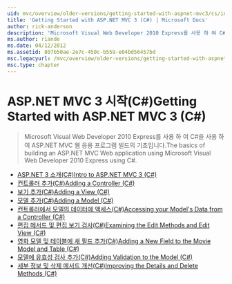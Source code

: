 ```yaml
---
uid: mvc/overview/older-versions/getting-started-with-aspnet-mvc3/cs/index
title: 'Getting Started with ASP.NET MVC 3 (C#) | Microsoft Docs'
author: rick-anderson
description: 'Microsoft Visual Web Developer 2010 Express를 사용 하 여 C#을 사용 하 여 ASP.NET MVC 웹 응용 프로그램 빌드의 기초입니다.'
ms.author: riande
ms.date: 04/12/2012
ms.assetid: 807b50ae-2e7c-450c-b559-e04bd56457bd
msc.legacyurl: /mvc/overview/older-versions/getting-started-with-aspnet-mvc3/cs
msc.type: chapter
---
```

<a name="getting-started-with-aspnet-mvc-3-c"></a><span data-ttu-id="0b775-103">ASP.NET MVC 3 시작(C#)</span><span class="sxs-lookup"><span data-stu-id="0b775-103">Getting Started with ASP.NET MVC 3 (C#)</span></span>
====================
> <span data-ttu-id="0b775-104">Microsoft Visual Web Developer 2010 Express를 사용 하 여 C#을 사용 하 여 ASP.NET MVC 웹 응용 프로그램 빌드의 기초입니다.</span><span class="sxs-lookup"><span data-stu-id="0b775-104">The basics of building an ASP.NET MVC Web application using Microsoft Visual Web Developer 2010 Express using C#.</span></span>


- [<span data-ttu-id="0b775-105">ASP.NET 3 소개(C#)</span><span class="sxs-lookup"><span data-stu-id="0b775-105">Intro to ASP.NET MVC 3 (C#)</span></span>](intro-to-aspnet-mvc-3.md)
- [<span data-ttu-id="0b775-106">컨트롤러 추가(C#)</span><span class="sxs-lookup"><span data-stu-id="0b775-106">Adding a Controller (C#)</span></span>](adding-a-controller.md)
- [<span data-ttu-id="0b775-107">보기 추가(C#)</span><span class="sxs-lookup"><span data-stu-id="0b775-107">Adding a View (C#)</span></span>](adding-a-view.md)
- [<span data-ttu-id="0b775-108">모델 추가(C#)</span><span class="sxs-lookup"><span data-stu-id="0b775-108">Adding a Model (C#)</span></span>](adding-a-model.md)
- [<span data-ttu-id="0b775-109">컨트롤러에서 모델의 데이터에 액세스(C#)</span><span class="sxs-lookup"><span data-stu-id="0b775-109">Accessing your Model's Data from a Controller (C#)</span></span>](accessing-your-models-data-from-a-controller.md)
- [<span data-ttu-id="0b775-110">편집 메서드 및 편집 보기 검사(C#)</span><span class="sxs-lookup"><span data-stu-id="0b775-110">Examining the Edit Methods and Edit View (C#)</span></span>](examining-the-edit-methods-and-edit-view.md)
- [<span data-ttu-id="0b775-111">영화 모델 및 테이블에 새 필드 추가(C#)</span><span class="sxs-lookup"><span data-stu-id="0b775-111">Adding a New Field to the Movie Model and Table (C#)</span></span>](adding-a-new-field.md)
- [<span data-ttu-id="0b775-112">모델에 유효성 검사 추가(C#)</span><span class="sxs-lookup"><span data-stu-id="0b775-112">Adding Validation to the Model (C#)</span></span>](adding-validation-to-the-model.md)
- [<span data-ttu-id="0b775-113">세부 정보 및 삭제 메서드 개선(C#)</span><span class="sxs-lookup"><span data-stu-id="0b775-113">Improving the Details and Delete Methods (C#)</span></span>](improving-the-details-and-delete-methods.md)
